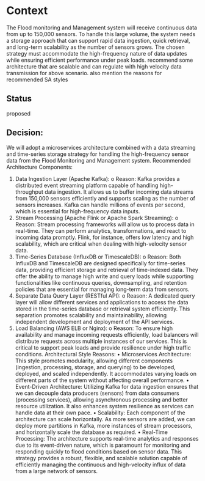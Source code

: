 # Context
The Flood monitoring and Management system will receive continuous data from up to 150,000 sensors. To handle this large volume, the system needs a storage approach that can support rapid data ingestion, quick retrieval, and long-term scalability as the number of sensors grows. The chosen strategy must accommodate the high-frequency nature of data updates while ensuring efficient performance under peak loads. recommend some architecture that are scalable and can regulate with high velocity data transmission for above scenario. also mention the reasons for recommended SA styles

## Status
proposed
## Decision:
 We will adopt a microservices architecture combined with a data streaming and time-series storage strategy for handling the high-frequency sensor data from the Flood Monitoring and Management system.
Recommended Architecture Components:
1.    Data Ingestion Layer (Apache Kafka):
o    Reason: Kafka provides a distributed event streaming platform capable of handling high-throughput data ingestion. It allows us to buffer incoming data streams from 150,000 sensors efficiently and supports scaling as the number of sensors increases. Kafka can handle millions of events per second, which is essential for high-frequency data inputs.
2.    Stream Processing (Apache Flink or Apache Spark Streaming):
o    Reason: Stream processing frameworks will allow us to process data in real-time. They can perform analytics, transformations, and react to incoming data promptly. Flink, for instance, offers low latency and high scalability, which are critical when dealing with high-velocity sensor data.
3.    Time-Series Database (InfluxDB or TimescaleDB):
o    Reason: Both InfluxDB and TimescaleDB are designed specifically for time-series data, providing efficient storage and retrieval of time-indexed data. They offer the ability to manage high write and query loads while supporting functionalities like continuous queries, downsampling, and retention policies that are essential for managing long-term data from sensors.
4.    Separate Data Query Layer (RESTful API):
o    Reason: A dedicated query layer will allow different services and applications to access the data stored in the time-series database or retrieval system efficiently. This separation promotes scalability and maintainability, allowing independent development and deployment of the API services.
5.    Load Balancing (AWS ELB or Nginx):
o    Reason: To ensure high availability and manage incoming requests efficiently, load balancers will distribute requests across multiple instances of our services. This is critical to support peak loads and provide resilience under high traffic conditions.
Architectural Style Reasons:
•    Microservices Architecture: This style promotes modularity, allowing different components (ingestion, processing, storage, and querying) to be developed, deployed, and scaled independently. It accommodates varying loads on different parts of the system without affecting overall performance.
•    Event-Driven Architecture: Utilizing Kafka for data ingestion ensures that we can decouple data producers (sensors) from data consumers (processing services), allowing asynchronous processing and better resource utilization. It also enhances system resilience as services can handle data at their own pace.
•    Scalability: Each component of the architecture can scale horizontally. As more sensors are added, we can deploy more partitions in Kafka, more instances of stream processors, and horizontally scale the database as required.
•    Real-Time Processing: The architecture supports real-time analytics and responses due to its event-driven nature, which is paramount for monitoring and responding quickly to flood conditions based on sensor data.
This strategy provides a robust, flexible, and scalable solution capable of efficiently managing the continuous and high-velocity influx of data from a large network of sensors.

